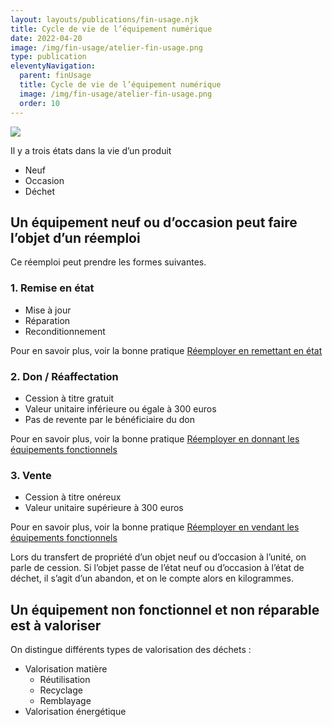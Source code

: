 ```yaml
---
layout: layouts/publications/fin-usage.njk
title: Cycle de vie de l’équipement numérique
date: 2022-04-20
image: /img/fin-usage/atelier-fin-usage.png
type: publication
eleventyNavigation:
  parent: finUsage
  title: Cycle de vie de l’équipement numérique
  image: /img/fin-usage/atelier-fin-usage.png
  order: 10
---
```


![](/img/fin-usage/cycle-vie.png)

Il y a trois états dans la vie d’un produit
* Neuf
* Occasion
* Déchet

## Un équipement neuf ou d’occasion peut faire l’objet d’un réemploi

Ce réemploi peut prendre les formes suivantes. 

### 1. Remise en état

* Mise à jour
* Réparation
* Reconditionnement

<div class="fr-highlight">

Pour en savoir plus,  voir la bonne pratique [Réemployer en remettant en état](https://ecoresponsable.numerique.gouv.fr/publications/bonnes-pratiques/fin-usage/reemployer-en-remettant-en-etat/)

</div>

### 2. Don / Réaffectation

* Cession à titre gratuit
* Valeur unitaire inférieure ou égale à 300 euros
* Pas de revente par le bénéficiaire du don

<div class="fr-highlight">

Pour en savoir plus, voir la bonne pratique [Réemployer en donnant les équipements fonctionnels](https://ecoresponsable.numerique.gouv.fr/publications/bonnes-pratiques/fin-usage/reemployer-en-donnant/)

</div>

### 3. Vente

* Cession à titre onéreux
* Valeur unitaire supérieure à 300 euros

<div class="fr-highlight">

Pour en savoir plus, voir la bonne pratique [Réemployer en vendant les équipements fonctionnels](https://ecoresponsable.numerique.gouv.fr/publications/bonnes-pratiques/fin-usage/reemployer-en-vendant/)

</div>

Lors du transfert de propriété d’un objet neuf ou d’occasion à l’unité, on parle de cession. Si l’objet passe de l’état neuf ou d’occasion à l’état de déchet, il s’agit d’un abandon, et on le compte alors en kilogrammes.

## Un équipement non fonctionnel et non réparable est à valoriser

On distingue différents types de valorisation des déchets :
* Valorisation matière
    * Réutilisation
    * Recyclage
    * Remblayage
* Valorisation énergétique
